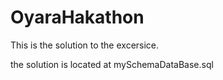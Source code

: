 # OyaraHakathon

This is the solution to the excersice.

the solution is located at mySchemaDataBase.sql

